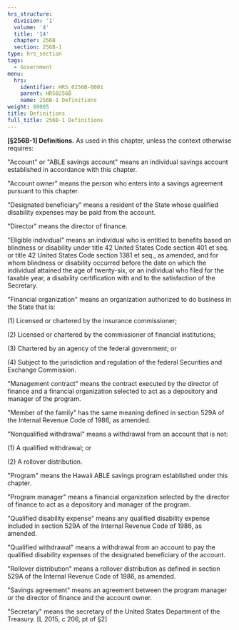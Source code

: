 ```yaml
---
hrs_structure:
  division: '1'
  volume: '4'
  title: '14'
  chapter: 256B
  section: 256B-1
type: hrs_section
tags:
  - Government
menu:
  hrs:
    identifier: HRS_0256B-0001
    parent: HRS0256B
    name: 256B-1 Definitions
weight: 88005
title: Definitions
full_title: 256B-1 Definitions
---
```

**[§256B-1] Definitions.** As used in this chapter, unless the context otherwise requires:

"Account" or "ABLE savings account" means an individual savings account established in accordance with this chapter.

"Account owner" means the person who enters into a savings agreement pursuant to this chapter.

"Designated beneficiary" means a resident of the State whose qualified disability expenses may be paid from the account.

"Director" means the director of finance.

"Eligible individual" means an individual who is entitled to benefits based on blindness or disability under title 42 United States Code section 401 et seq. or title 42 United States Code section 1381 et seq., as amended, and for whom blindness or disability occurred before the date on which the individual attained the age of twenty-six, or an individual who filed for the taxable year, a disability certification with and to the satisfaction of the Secretary.

"Financial organization" means an organization authorized to do business in the State that is:

(1) Licensed or chartered by the insurance commissioner;

(2) Licensed or chartered by the commissioner of financial institutions;

(3) Chartered by an agency of the federal government; or

(4) Subject to the jurisdiction and regulation of the federal Securities and Exchange Commission.

"Management contract" means the contract executed by the director of finance and a financial organization selected to act as a depository and manager of the program.

"Member of the family" has the same meaning defined in section 529A of the Internal Revenue Code of 1986, as amended.

"Nonqualified withdrawal" means a withdrawal from an account that is not:

(1) A qualified withdrawal; or

(2) A rollover distribution.

"Program" means the Hawaii ABLE savings program established under this chapter.

"Program manager" means a financial organization selected by the director of finance to act as a depository and manager of the program.

"Qualified disability expense" means any qualified disability expense included in section 529A of the Internal Revenue Code of 1986, as amended.

"Qualified withdrawal" means a withdrawal from an account to pay the qualified disability expenses of the designated beneficiary of the account.

"Rollover distribution" means a rollover distribution as defined in section 529A of the Internal Revenue Code of 1986, as amended.

"Savings agreement" means an agreement between the program manager or the director of finance and the account owner.

"Secretary" means the secretary of the United States Department of the Treasury. [L 2015, c 206, pt of §2]
